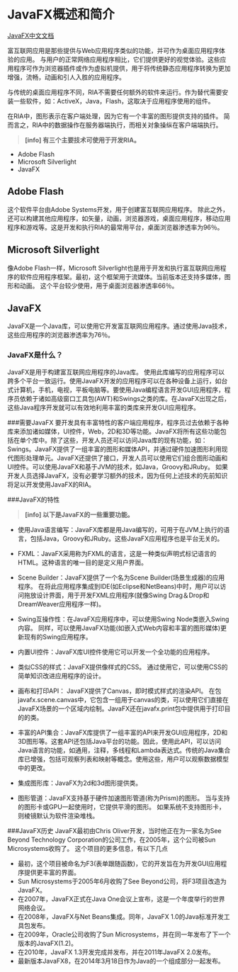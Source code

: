 # JavaFX概述和简介

[JavaFX中文文档](http://www.javafxchina.net/blog/docs)

富互联网应用是那些提供与Web应用程序类似的功能，并可作为桌面应用程序体验的应用。
与用户的正常网络应用程序相比，它们提供更好的视觉体验。这些应用程序可作为浏览器插件或作为虚拟机提供，用于将传统静态应用程序转换为更加增强，流畅，动画和引人入胜的应用程序。

与传统的桌面应用程序不同，RIA不需要任何额外的软件来运行。作为替代需要安装一些软件，如：ActiveX，Java，Flash，这取决于应用程序使用的组件。

在RIA中，图形表示在客户端处理，因为它有一个丰富的图形提供支持的插件。 简而言之，RIA中的数据操作在服务器端执行，而相关对象操纵在客户端端执行。

> **[info] 有三个主要技术可使用于开发RIA。**
- Adobe Flash
- Microsoft Silverlight
- JavaFX
  
## Adobe Flash
这个软件平台由Adobe Systems开发，用于创建富互联网应用程序。 除此之外，还可以构建其他应用程序，如矢量，动画，浏览器游戏，桌面应用程序，移动应用程序和游戏等。这是开发和执行RIA的最常用平台，桌面浏览器渗透率为96％。

## Microsoft Silverlight
像Adobe Flash一样，Microsoft Silverlight也是用于开发和执行富互联网应用程序的软件应用程序框架。最初，这个框架用于流媒体。当前版本还支持多媒体，图形和动画。
这个平台较少使用，用于桌面浏览器渗透率66％。

## JavaFX
JavaFX是一个Java库，可以使用它开发富互联网应用程序。通过使用Java技术，这些应用程序的浏览器渗透率为76％。

### JavaFX是什么？
JavaFX是用于构建富互联网应用程序的Java库。 使用此库编写的应用程序可以跨多个平台一致运行。使用JavaFX开发的应用程序可以在各种设备上运行，如台式计算机，手机，电视，平板电脑等。要使用Java编程语言开发GUI应用程序，程序员依赖于诸如高级窗口工具包(AWT)和Swings之类的库。在JavaFX出现之后，这些Java程序开发就可以有效地利用丰富的类库来开发GUI应用程序。

###需要JavaFX
要开发具有丰富特性的客户端应用程序，程序员过去依赖于各种库来添加诸如媒体，UI控件，Web，2D和3D等功能。JavaFX将所有这些功能包括在单个库中。除了这些，开发人员还可以访问Java库的现有功能，如：Swings。JavaFX提供了一组丰富的图形和媒体API，并通过硬件加速图形利用现代图形处理单元。JavaFX还提供了接口，开发人员可以使用它们组合图形动画和UI控件。可以使用JavaFX和基于JVM的技术，如Java，Groovy和JRuby。 如果开发人员选择JavaFX，没有必要学习额外的技术，因为任何上述技术的先前知识将足以开发使用JavaFX的RIA。

###JavaFX的特性
> **[info] 以下是JavaFX的一些重要功能。** 
- 使用Java语言编写：JavaFX库都是用Java编写的，可用于在JVM上执行的语言，包括Java，Groovy和JRuby。这些JavaFX应用程序也是平台无关的。

- FXML：JavaFX采用称为FXML的语言，这是一种类似声明式标记语言的HTML。这种语言的唯一目的是定义用户界面。

- Scene Builder：JavaFX提供了一个名为Scene Builder(场景生成器)的应用程序。 在将此应用程序集成到IDE(如Eclipse和NetBeans)中时，用户可以访问拖放设计界面，用于开发FXML应用程序(就像Swing Drag＆Drop和DreamWeaver应用程序一样)。

- Swing互操作性：在JavaFX应用程序中，可以使用Swing Node类嵌入Swing内容。 同样，可以使用JavaFX功能(如嵌入式Web内容和丰富的图形媒体)更新现有的Swing应用程序。

- 内置UI控件：JavaFX库UI控件使用它可以开发一个全功能的应用程序。

- 类似CSS的样式：JavaFX提供像样式的CSS。 通过使用它，可以使用CSS的简单知识改进应用程序的设计。

- 画布和打印API： JavaFX提供了Canvas，即时模式样式的渲染API。 在包javafx.scene.canvas中，它包含一组用于canvas的类，可以使用它们直接在JavaFX场景的一个区域内绘制。JavaFX还在javafx.print包中提供用于打印目的的类。

- 丰富的API集合：JavaFX库提供了一组丰富的API来开发GUI应用程序，2D和3D图形等。这套API还包括Java平台的功能。因此，使用此API，可以访问Java语言的功能，如通用，注释，多线程和Lambda表达式。传统的Java集合库已增强，包括可观察列表和映射等概念。使用这些，用户可以观察数据模型中的更改。

- 集成图形库：JavaFX为2d和3d图形提供类。

- 图形管道：JavaFX支持基于硬件加速图形管道(称为Prism)的图形。 当与支持的图形卡或GPU一起使用时，它提供平滑的图形。 如果系统不支持图形卡，则棱镜默认为软件渲染堆栈。
 

###JavaFX历史
JavaFX最初由Chris Oliver开发，当时他正在为一家名为See Beyond Technology Corporation的公司工作，在2005年，这个公司被Sun Microsystems收购了。
这个项目的更多信息，有以下几点 
- 最初，这个项目被命名为F3(表单跟随函数)，它的开发旨在为开发GUI应用程序提供更丰富的界面。
- Sun Microsystems于2005年6月收购了See Beyond公司，将F3项目改造为JavaFX。
- 在2007年，JavaFX正式在Java One会议上宣布，这是一个年度举行的世界网络会议。
- 在2008年，JavaFX与Net Beans集成。同年，JavaFX 1.0的Java标准开发工具包发布。
- 在2009年，Oracle公司收购了Sun Microsystems，并在同一年发布了下一个版本的JavaFX(1.2)。
- 在2010年，JavaFX 1.3开发完成并发布，并在2011年JavaFX 2.0发布。
- 最新版本JavaFX8，在2014年3月18日作为Java的一个组成部分一起发布。
